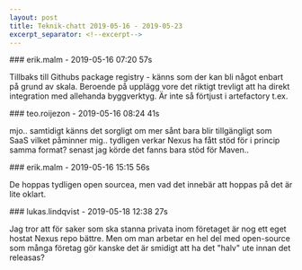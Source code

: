 ```yaml
---
layout: post
title: Teknik-chatt 2019-05-16 - 2019-05-23
excerpt_separator: <!--excerpt-->
---
```

<section class="message" markdown="1">
### erik.malm - 2019-05-16 07:20 57s

Tillbaks till Githubs package registry -  känns som der kan bli något enbart på grund av skala. Beroende på upplägg vore det riktigt trevligt att ha direkt integration med allehanda byggverktyg. 
Är inte så förtjust i artefactory t.ex.
</section>
<section class="message" markdown="1">
### teo.roijezon - 2019-05-16 08:24 41s

mjo.. samtidigt känns det sorgligt om mer sånt bara blir tillgängligt som SaaS
vilket påminner mig.. tydligen verkar Nexus ha fått stöd för i princip samma format? senast jag körde det fanns bara stöd för Maven..
</section>
<section class="message" markdown="1">
### erik.malm - 2019-05-16 15:15 56s

De hoppas tydligen open sourcea, men vad det innebär att hoppas på det är lite oklart.
</section>
<section class="message" markdown="1">
### lukas.lindqvist - 2019-05-18 12:38 27s

Jag tror att för saker som ska stanna privata inom företaget är nog ett eget hostat Nexus repo bättre. Men om man arbetar en hel del med open-source som många företag gör kanske det är smidigt att ha det "halv" ute innan det releasas?

<!--excerpt-->
</section>